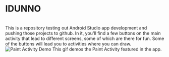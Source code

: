 <H1>IDUNNO</H1> <br>
This is a repository testing out Android Studio app development and pushing those projects to github. 
In it, you'll find a few buttons on the main activity that lead to different screens, some of which are there for fun.
Some of the buttons will lead you to activities where you can draw.
<br>
<img src="https://i.imgur.com/cW3YORA.gif" alt="Paint Activity Demo">
This gif demos the Paint Activity featured in the app.
